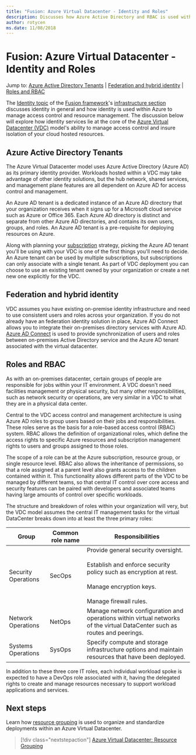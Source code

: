 ```yaml
---
title: "Fusion: Azure Virtual Datacenter - Identity and Roles" 
description: Discusses how Azure Active Directory and RBAC is used within the Azure Virtual Datacenter (VDC) model
author: rotycen
ms.date: 11/08/2018
---
```

# Fusion: Azure Virtual Datacenter - Identity and Roles

Jump to: [Azure Active Directory Tenants](#azure-active-directory-tenants) | [Federation and hybrid identity](#federation-and-hybrid-identity) | [Roles and RBAC](#roles-and-rbac)

The [Identity topic](overview.md) of the [Fusion framework](../../overview.md)'s [infrastructure section](../overview.md) discusses identity in general and how identity is used within Azure to manage access control and resource management. The discussion below will explore how identity services lie at the core of the [Azure Virtual Datacenter (VDC)](../virtual-datacenter/overview.md) model's ability to manage access control and insure isolation of your cloud hosted resources.

## Azure Active Directory Tenants

The Azure Virtual Datacenter model uses Azure Active Directory (Azure AD) as its primary identity provider. Workloads hosted within a VDC may take advantage of other identity solutions, but the hub network, shared services, and management plane features are all dependent on Azure AD for access control and management.

An Azure AD tenant is a dedicated instance of an Azure AD directory that your organization receives when it signs up for a Microsoft cloud service such as Azure or Office 365. Each Azure AD directory is distinct and separate from other Azure AD directories, and contains its own users, groups, and roles. An Azure AD tenant is a pre-requisite for deploying resources on Azure.

Along with planning your [subscription](../subscriptions/vdc-subscriptions.md) strategy, picking the Azure AD tenant you'll be using with your VDC is one of the first things you'll need to decide. An Azure tenant can be used by multiple subscriptions, but subscriptions can only associate with a single tenant. As part of VDC deployment you can choose to use an existing tenant owned by your organization or create a net new one explicitly for the VDC. 

## Federation and hybrid identity

VDC assumes you have existing on-premise identity infrastructure and need to use consistent users and roles across your organization. If you do not already have an federation identity solution in place, Azure AD Connect allows you to integrate their on-premises directory services with Azure AD. [Azure AD Connect](https://docs.microsoft.com/en-us/azure/active-directory/hybrid/whatis-hybrid-identity?toc=%2Fen-us%2Fazure%2Factive-directory%2Fhybrid%2FTOC.json&bc=%2Fen-us%2Fazure%2Fbread%2Ftoc.json) is used to provide synchronization of users and roles between on-premises Active Directory service and the Azure AD tenant associated with the virtual datacenter.  

## Roles and RBAC

As with an on-premises datacenter, certain groups of people are responsible for jobs within your IT environment. A VDC doesn't need facilities management or physical security, but many other responsibilities, such as network security or operations, are very similar in a VDC to what they are in a physical data center.

Central to the VDC access control and management architecture is using Azure AD roles to group users based on their jobs and responsibilities. These roles serve as the basis for a role-based access control (RBAC) system. RBAC allows the definition of organizational roles, which define the access rights to specific Azure resources and subscription management rights to users and groups assigned to those roles.

The scope of a role can be at the Azure subscription, resource group, or single resource level. RBAC also allows the inheritance of permissions, so that a role assigned at a parent level also grants access to the children contained within it.
This functionality allows different parts of the VDC to be managed by different teams, so that central IT control over core access and security features can be paired with developers and associated teams having large amounts of control over specific workloads.

The structure and breakdown of roles within your organization will very, but the VDC model assumes the central IT management tasks for the virtual DataCenter breaks down into at least the three primary roles:

| Group                  | Common role name    | Responsibilities                                                                                                                                                          |
|------------------------|---------------------|---------------------------------------------------------------------------------------------------------------------------------------------------------------------------|
| Security Operations    | SecOps              | Provide general security oversight.<br><br>Establish and enforce security policy such as encryption at rest.<br><br>Manage encryption keys.<br><br>Manage firewall rules. |
| Network Operations     | NetOps              | Manage network configuration and operations within virtual networks of the virtual DataCenter such as routes and peerings.                                                |
| Systems Operations     | SysOps              | Specify compute and storage infrastructure options and maintain resources that have been deployed.                                                                        |

In addition to these three core IT roles, each individual workload spoke is expected to have a DevOps role associated with it, having the delegated rights to create and manage resources necessary to support workload applications and services.

## Next steps

Learn how [resource grouping](../resource-grouping/vdc-resource-grouping.md) is used to organize and standardize deployments within an Azure Virtual Datacenter.

> [!div class="nextstepaction"]
> [Azure Virtual Datacenter: Resource Grouping](../resource-grouping/vdc-resource-grouping.md)